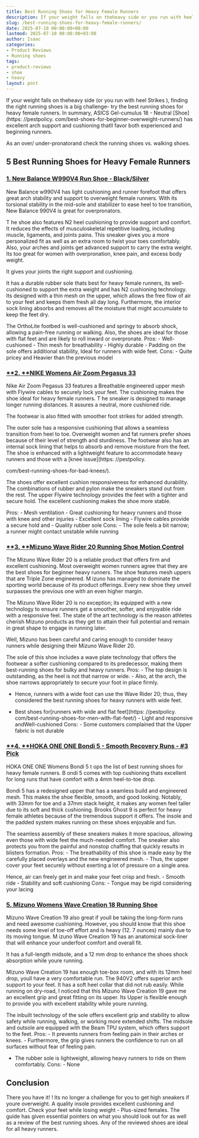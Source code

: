 ```yaml
---
title: Best Running Shoes for Heavy Female Runners
description: If your weight falls on theheavy side or you run with heel Strikes , finding the right running shoes is a big challenge- try the best running shoes for heavy...
slug: /best-running-shoes-for-heavy-female-runners/
date: 2025-07-10 00:00:00+00:00
lastmod: 2025-07-10 00:00:00+03:00
author: Isaac
categories:
- Product Reviews
- Running shoes
tags:
- product-reviews
- shoe
- heavy
layout: post
---
```


If your weight falls on theheavy side (or you run with heel Strikes ), finding the right running shoes is a big challenge- try the best running shoes for heavy female runners. In summary, ASICS Gel-cumulus 18 - Neutral [Shoe](https: //pestpolicy. com/best-shoes-for-beginner-overweight-runners/) has excellent arch support and cushioning thatll favor both experienced and beginning runners.

As an over/ under-pronatorand check the running shoes vs. walking shoes.

##  5 Best Running Shoes for Heavy Female Runners

###  [1. New Balance W990V4 Run Shoe - Black/Silver](https://www.amazon.com/dp/B015XY999K/?tag=p-policy-20)

New Balance w990V4 has light cushioning and runner forefoot that offers great arch stability and support to overweight female runners. With its torsional stability in the mid-sole and stabilizer to ease heel to toe transition, New Balance 990V4 is great for overpronators.

T he shoe also features N2 heel cushioning to provide support and comfort. It reduces the effects of musculoskeletal repetitive loading, including muscle, ligaments, and joints pains. This sneaker gives you a more personalized fit as well as an extra room to twist your toes comfortably. Also, your arches and joints get advanced support to carry the extra weight. Its too great for women with overpronation, knee pain, and excess body weight.

It gives your joints the right support and cushioning.

It has a durable rubber sole thats best for heavy female runners, its well-cushioned to support the extra weight and has N2 cushioning technology. Its designed with a thin mesh on the upper, which allows the free flow of air to your feet and keeps them fresh all day long. Furthermore, the interior sock lining absorbs and removes all the moisture that might accumulate to keep the feet dry.

The OrthoLite footbed is well-cushioned and springy to absorb shock, allowing a pain-free running or walking. Also, the shoes are ideal for those with flat feet and are likely to roll inward or overpronate. Pros: - Well-cushioned - Thin mesh for breathability - Highly durable - Padding on the sole offers additional stability, Ideal for runners with wide feet. Cons: - Quite pricey and Heavier than the previous model

###  [**2. **NIKE Womens Air Zoom Pegasus 33](https://www.amazon.com/dp/B014EC7RF0/?tag=p-policy-20)

Nike Air Zoom Pegasus 33 features a Breathable engineered upper mesh with Flywire cables to securely lock your feet. The cushioning makes the shoe ideal for heavy female runners. T he sneaker is designed to manage longer running distances. It assures a neutral, more cushioned ride.

The footwear is also fitted with smoother foot strikes for added strength.

The outer sole has a responsive cushioning that allows a seamless transition from heel to toe. Overweight women and fat runners prefer shoes because of their level of strength and sturdiness. The footwear also has an internal sock lining that helps to absorb and remove moisture from the feet. The shoe is enhanced with a lightweight feature to accommodate heavy runners and those with a [knee issue](https: //pestpolicy.

com/best-running-shoes-for-bad-knees/).

The shoes offer excellent cushion responsiveness for enhanced durability. The combinations of rubber and pylon make the sneakers stand out from the rest. The upper Flywire technology provides the feet with a tighter and secure hold. The excellent cushioning makes the shoe more stable.

Pros: - Mesh ventilation - Great cushioning for heavy runners and those with knee and other injuries - Excellent sock lining - Flywire cables provide a secure hold and - Quality rubber sole Cons: - The sole feels a bit narrow; a runner might contact unstable while running

###  [**3. **Mizuno Wave Rider 20 Running Shoe Motion Control](https://www.amazon.com/dp/B01H3EAOIS/?tag=p-policy-20)

The Mizuno Wave Rider 20 is a reliable product that offers firm and excellent cushioning. Most overweight women runners agree that they are the best shoes for beginner heavy runners. The shoe features mesh uppers that are Triple Zone engineered. M izuno has managed to dominate the sporting world because of its product offerings. Every new shoe they unveil surpasses the previous one with an even higher margin.

The Mizuno Wave Rider 20 is no exception; its equipped with a new technology to ensure runners get a smoother, softer, and enjoyable ride with a responsive feel. The state of the art technology is the reason athletes cherish Mizuno products as they get to attain their full potential and remain in great shape to engage in running later.

Well, Mizuno has been careful and caring enough to consider heavy runners while designing their Mizuno Wave Rider 20.

The sole of this shoe includes a wave plate technology that offers the footwear a softer cushioning compared to its predecessor, making them best-running shoes for bulky and heavy runners. Pros: - The top design is outstanding, as the heel is not that narrow or wide. - Also, at the arch, the shoe narrows appropriately to secure your foot in place firmly.

- Hence, runners with a wide foot can use the Wave Rider 20; thus, they considered the best running shoes for heavy runners with wide feet.

- Best shoes for[runners with wide and flat feet](https: //pestpolicy. com/best-running-shoes-for-men-with-flat-feet/) - Light and responsive andWell-cushioned Cons: - Some customers complained that the Upper fabric is not durable

###  [**4. **HOKA ONE ONE Bondi 5 - Smooth Recovery Runs - #3 Pick](https://www.amazon.com/dp/B078XMRD8Z/?tag=p-policy-20)

HOKA ONE ONE Womens Bondi 5 t ops the list of best running shoes for heavy female runners. B ondi 5 comes with top cushioning thats excellent for long runs that have comfort with a 4mm heel-to-toe drop.

Bondi 5 has a redesigned upper that has a seamless build and engineered mesh. This makes the shoe flexible, smooth, and good looking. Notably, with 33mm for toe and a 37mm stack height, it makes any women feel taller due to its soft and thick cushioning. Brooks Ghost 9 is perfect for heavy female athletes because of the tremendous support it offers. The insole and the padded system makes running on these shoes enjoyable and fun.

The seamless assembly of these sneakers makes it more spacious, allowing even those with wide feet the much-needed comfort. The sneaker also protects you from the painful and nonstop chaffing that quickly results in blisters formation. Pros: - The breathability of this shoe is made easy by the carefully placed overlays and the new engineered mesh. - Thus, the upper cover your feet securely without exerting a lot of pressure on a single area.

Hence, air can freely get in and make your feet crisp and fresh. - Smooth ride - Stability and soft cushioning Cons: - Tongue may be rigid considering your lacing

###  [5. Mizuno Womens Wave Creation 18 Running Shoe](https://www.amazon.com/dp/B019PAPS7U/?tag=p-policy-20)

Mizuno Wave Creation 19 also great if youll be taking the long-form runs and need awesome cushioning. However, you should know that this shoe needs some level of toe-off effort and is heavy (12. 7 ounces) mainly due to its moving tongue. M izuno Wave Creation 19 has an anatomical sock-liner that will enhance your underfoot comfort and overall fit.

It has a full-length midsole, and a 12 mm drop to enhance the shoes shock absorption while youre running.

Mizuno Wave Creation 19 has enough toe-box room, and with its 12mm heel drop, youll have a very comfortable run. The 940V2 offers superior arch support to your feet. It has a soft heel collar that did not rub easily. While running on dry-road, I noticed that this Mizuno Wave Creation 19 gave me an excellent grip and great fitting on its upper. Its Upper is flexible enough to provide you with excellent stability while youre running.

The inbuilt technology of the sole offers excellent grip and stability to allow safety while running, walking, or working more extended shifts. The midsole and outsole are equipped with the Beam TPU system, which offers support to the feet. Pros: - It prevents runners from feeling pain in their arches or knees. - Furthermore, the grip gives runners the confidence to run on all surfaces without fear of feeling pain.

- The rubber sole is lightweight, allowing heavy runners to ride on them comfortably. Cons: - None

##  **Conclusion**

There you have it! ! Its no longer a challenge for you to get high sneakers if youre overweight. A quality insole provides excellent cushioning and comfort. Check your feet while losing weight - Plus-sized females. The guide has given essential pointers on what you should look out for as well as a review of the best running shoes. Any of the reviewed shoes are ideal for all heavy runners.

